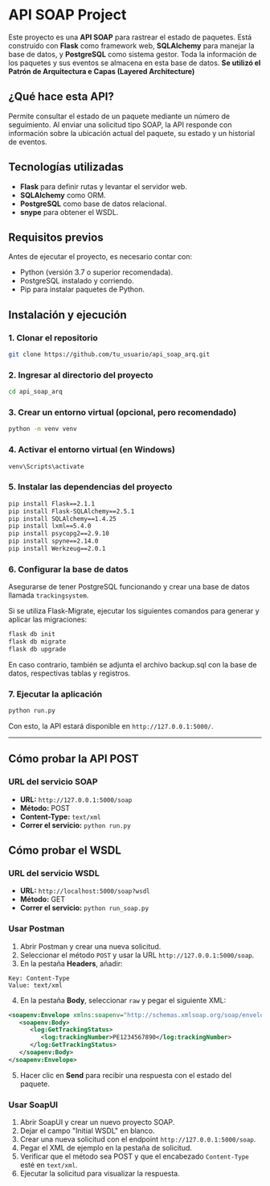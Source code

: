 
# API SOAP Project

Este proyecto es una **API SOAP** para rastrear el estado de paquetes. Está construido con **Flask** como framework web, **SQLAlchemy** para manejar la base de datos, y **PostgreSQL** como sistema gestor. Toda la información de los paquetes y sus eventos se almacena en esta base de datos.
**Se utilizó el Patrón de Arquitectura e Capas (Layered Architecture)**

## ¿Qué hace esta API?

Permite consultar el estado de un paquete mediante un número de seguimiento. Al enviar una solicitud tipo SOAP, la API responde con información sobre la ubicación actual del paquete, su estado y un historial de eventos.

## Tecnologías utilizadas

- **Flask** para definir rutas y levantar el servidor web.
- **SQLAlchemy** como ORM.
- **PostgreSQL** como base de datos relacional.
- **snype** para obtener el WSDL.

## Requisitos previos

Antes de ejecutar el proyecto, es necesario contar con:

- Python (versión 3.7 o superior recomendada).
- PostgreSQL instalado y corriendo.
- Pip para instalar paquetes de Python.

## Instalación y ejecución

### 1. Clonar el repositorio

```bash
git clone https://github.com/tu_usuario/api_soap_arq.git
```

### 2. Ingresar al directorio del proyecto

```bash
cd api_soap_arq
```

### 3. Crear un entorno virtual (opcional, pero recomendado)

```bash
python -m venv venv
```

### 4. Activar el entorno virtual (en Windows)

```bash
venv\Scripts\activate
```

### 5. Instalar las dependencias del proyecto

```bash
pip install Flask==2.1.1
pip install Flask-SQLAlchemy==2.5.1
pip install SQLAlchemy==1.4.25
pip install lxml==5.4.0
pip install psycopg2==2.9.10
pip install spyne==2.14.0
pip install Werkzeug==2.0.1
```

### 6. Configurar la base de datos

Asegurarse de tener PostgreSQL funcionando y crear una base de datos llamada `trackingsystem`.

Si se utiliza Flask-Migrate, ejecutar los siguientes comandos para generar y aplicar las migraciones:

```bash
flask db init
flask db migrate
flask db upgrade
```

En caso contrario, también se adjunta el archivo backup.sql con la base de datos, respectivas tablas y registros.

### 7. Ejecutar la aplicación

```bash
python run.py 
```

Con esto, la API estará disponible en `http://127.0.0.1:5000/`.

---

## Cómo probar la API POST

### URL del servicio SOAP

- **URL:** `http://127.0.0.1:5000/soap`
- **Método:** POST
- **Content-Type:** `text/xml`
- **Correr el servicio:** `python run.py`


## Cómo probar el WSDL

### URL del servicio WSDL

- **URL:** `http://localhost:5000/soap?wsdl`
- **Método:** GET
- **Correr el servicio:** `python run_soap.py`

### Usar Postman

1. Abrir Postman y crear una nueva solicitud.
2. Seleccionar el método `POST` y usar la URL `http://127.0.0.1:5000/soap`.
3. En la pestaña **Headers**, añadir:
```
Key: Content-Type
Value: text/xml
```
4. En la pestaña **Body**, seleccionar `raw` y pegar el siguiente XML:

```xml
<soapenv:Envelope xmlns:soapenv="http://schemas.xmlsoap.org/soap/envelope/" xmlns:log="http://logistica.com/ws/tracking">
   <soapenv:Body>
      <log:GetTrackingStatus>
         <log:trackingNumber>PE1234567890</log:trackingNumber>
      </log:GetTrackingStatus>
   </soapenv:Body>
</soapenv:Envelope>
```

5. Hacer clic en **Send** para recibir una respuesta con el estado del paquete.

### Usar SoapUI

1. Abrir SoapUI y crear un nuevo proyecto SOAP.
2. Dejar el campo "Initial WSDL" en blanco.
3. Crear una nueva solicitud con el endpoint `http://127.0.0.1:5000/soap`.
4. Pegar el XML de ejemplo en la pestaña de solicitud.
5. Verificar que el método sea POST y que el encabezado `Content-Type` esté en `text/xml`.
6. Ejecutar la solicitud para visualizar la respuesta.

